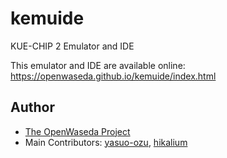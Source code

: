 # kemuide
KUE-CHIP 2 Emulator and IDE

This emulator and IDE are available online: 
https://openwaseda.github.io/kemuide/index.html

## Author
- [The OpenWaseda Project](https://github.com/OpenWaseda)
 - Main Contributors: [yasuo-ozu](https://github.com/yasuo-ozu), [hikalium](https://github.com/hikalium)
